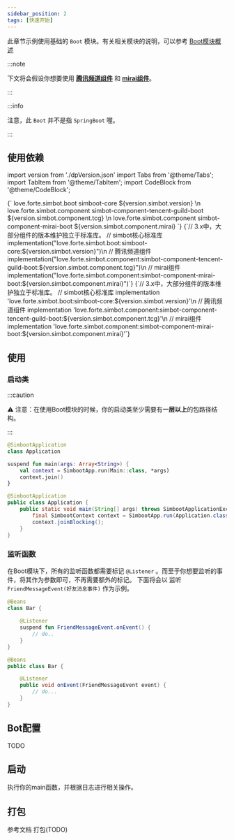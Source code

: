 ```yaml
---
sidebar_position: 2
tags: [快速开始]
---
```


此章节示例使用基础的 `Boot` 模块。有关相关模块的说明，可以参考 [Boot模块概述](../overviews/module-overview/boot)


:::note

下文将会假设你想要使用 [**腾讯频道组件**](../component-overview/tencent-guild) 和 [**mirai组件**](../component-overview/mirai)。

:::


:::info

注意，此 `Boot` 并不是指 `SpringBoot` 喔。

:::


## 使用依赖

import version from './dpVersion.json'
import Tabs from '@theme/Tabs';
import TabItem from '@theme/TabItem';
import CodeBlock from '@theme/CodeBlock';


<Tabs groupId="use-dependency">
<TabItem value="Maven" label="Maven" default>
<CodeBlock language="xml">
{`<!-- simbot核心标准库 -->
<dependency>
    <groupId>love.forte.simbot.boot</groupId>
    <artifactId>simboot-core</artifactId>
    <version>${version.simbot.version}</version>
</dependency>\n
<!-- 腾讯频道组件 -->
<dependency>
    <groupId>love.forte.simbot.component</groupId>
    <artifactId>simbot-component-tencent-guild-boot</artifactId>
    <version>${version.simbot.component.tcg}</version>
</dependency>\n
<!-- mirai组件 -->
<dependency>
    <groupId>love.forte.simbot.component</groupId>
    <artifactId>simbot-component-mirai-boot</artifactId>
    <version>${version.simbot.component.mirai}</version>
</dependency>`}
</CodeBlock>
</TabItem>

<TabItem value="Gradle Kotlin DSL" label="Gradle Kotlin DSL">
<CodeBlock language="kotlin">
{`// 3.x中，大部分组件的版本维护独立于标准库。
// simbot核心标准库
implementation("love.forte.simbot.boot:simboot-core:${version.simbot.version}")\n
// 腾讯频道组件
implementation("love.forte.simbot.component:simbot-component-tencent-guild-boot:${version.simbot.component.tcg}")\n
// mirai组件
implementation("love.forte.simbot.component:simbot-component-mirai-boot:${version.simbot.component.mirai}")`}
</CodeBlock>
</TabItem>

<TabItem value="Gradle Groovy" label="Gradle Groovy">
<CodeBlock language="groovy">
{`// 3.x中，大部分组件的版本维护独立于标准库。
// simbot核心标准库
implementation 'love.forte.simbot.boot:simboot-core:${version.simbot.version}'\n
// 腾讯频道组件
implementation 'love.forte.simbot.component:simbot-component-tencent-guild-boot:${version.simbot.component.tcg}'\n
// mirai组件
implementation 'love.forte.simbot.component:simbot-component-mirai-boot:${version.simbot.component.mirai}'`}
</CodeBlock>
</TabItem>
</Tabs>


## 使用
### 启动类

:::caution

⚠️ 注意：在使用Boot模块的时候，你的启动类至少需要有**一层以上**的包路径结构。

:::


<Tabs groupId="code">
<TabItem value="Kotlin" default>

```kotlin title="Application.kt"
@SimbootApplication 
class Application

suspend fun main(args: Array<String>) {
    val context = SimbootApp.run(Main::class, *args)
    context.join()
}
```

</TabItem>
<TabItem value="Java">

```java title="Application.java"
@SimbootApplication
public class Application {
    public static void main(String[] args) throws SimbootApplicationException {
        final SimbootContext context = SimbootApp.run(Application.class, args);
        context.joinBlocking();
    }
}
```

</TabItem>
</Tabs>


### 监听函数
在Boot模块下，所有的监听函数都需要标记 `@Listener` 。而至于你想要监听的事件，将其作为参数即可，不再需要额外的标记。
下面将会以 监听 `FriendMessageEvent(好友消息事件)` 作为示例。 


<Tabs groupId="code">
<TabItem value="Kotlin" default>

```kotlin title="Bar.kt"
@Beans
class Bar {
    
    @Listener
    suspend fun FriendMessageEvent.onEvent() {
        // do..
    }
}
```

</TabItem>
<TabItem value="Java">

```java title="Bar.java"
@Beans
public class Bar {

    @Listener
    public void onEvent(FriendMessageEvent event) {
        // do...
    }
}
```

</TabItem>

</Tabs>


## Bot配置
TODO

## 启动
执行你的main函数，并根据日志进行相关操作。


## 打包
参考文档  打包(TODO)
